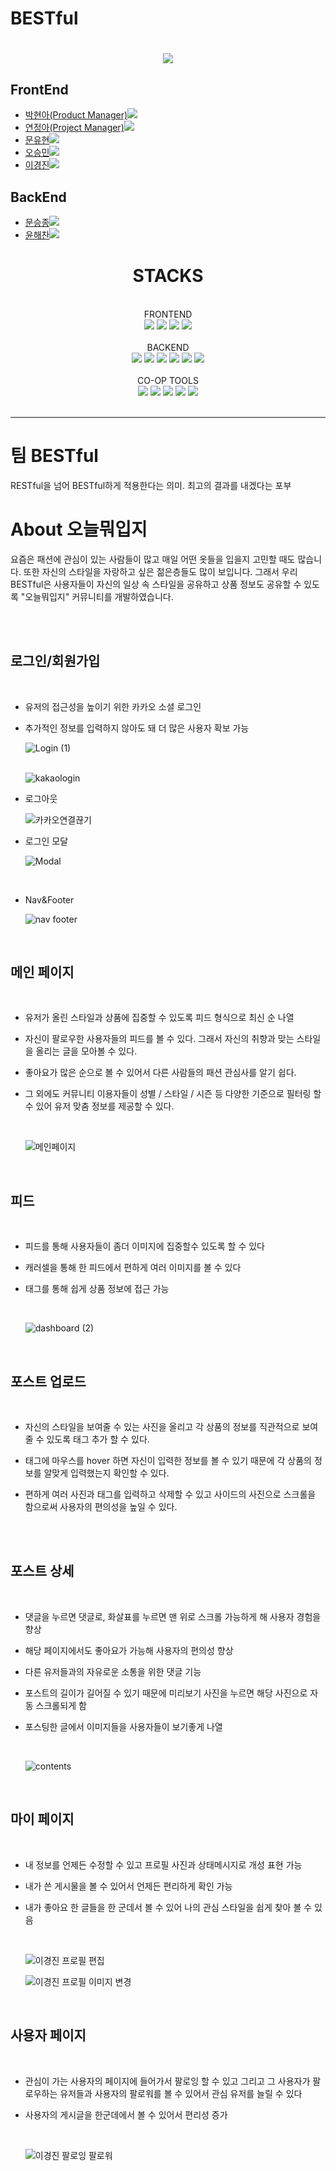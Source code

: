 <h1>BESTful<h1>

<div align="center">
<img src= "https://github.com/wecode-bootcamp-korea/45-2nd-BESTful-frontend/blob/main/public/images/logo/1.png?raw=true">
</div>

## FrontEnd

- <a href="">박현아(Product Manager)<img src="https://img.shields.io/badge/GitHub-181717?style=flat-square&logo=GitHub&logoColor=white&link=https://github.com/hongyeollee"/></a>
- <a href="https://github.com/jeonga-yeon">연정아(Project Manager)<img src="https://img.shields.io/badge/GitHub-181717?style=flat-square&logo=GitHub&logoColor=white&link=https://github.com/hongyeollee"/></a>
- <a href="">문유현<img src="https://img.shields.io/badge/GitHub-181717?style=flat-square&logo=GitHub&logoColor=white&link=https://github.com/hongyeollee"/></a>
- <a href="">오승민<img src="https://img.shields.io/badge/GitHub-181717?style=flat-square&logo=GitHub&logoColor=white&link=https://github.com/hongyeollee"/></a>
- <a href="">이경진<img src="https://img.shields.io/badge/GitHub-181717?style=flat-square&logo=GitHub&logoColor=white&link=https://github.com/hongyeollee"/></a>

## BackEnd

- <a href="">문승종<img src="https://img.shields.io/badge/github-181717?style=for-the-badge&logo=github&logoColor=white"></a>
- <a href="">윤해찬<img src="https://img.shields.io/badge/github-181717?style=for-the-badge&logo=github&logoColor=white"></a>

<div align="center"><h1>STACKS</h1></div>
  </br>
<div align="center">FRONTEND</div>
  <div align="center">
    <img src="https://img.shields.io/badge/react-61DAFB?style=for-the-badge&logo=react&logoColor=black">
    <img src="https://img.shields.io/badge/javascript-F7DF1E?style=for-the-badge&logo=javascript&logoColor=black">
    <img src="https://img.shields.io/badge/html5-E34F26?style=for-the-badge&logo=html5&logoColor=white">
    <img src="https://img.shields.io/badge/styled components-DB7093?style=for-the-badge&logo=styled-components&logoColor=white"/>
  </div>
</br>
<div align="center">BACKEND</div>
<div align="center">
  <img src="https://img.shields.io/badge/node.js-339933?style=for-the-badge&logo=Node.js&logoColor=white">
  <img src="https://img.shields.io/badge/javascript-F7DF1E?style=for-the-badge&logo=javascript&logoColor=black"> 
  <img src="https://img.shields.io/badge/express-000000?style=for-the-badge&logo=express&logoColor=white">
  <img src="https://img.shields.io/badge/mysql-4479A1?style=for-the-badge&logo=mysql&logoColor=white">
  <img src="https://img.shields.io/badge/npm-CB3837?style=for-the-badge&logo=npm&logoColor=white">
  <img src="https://img.shields.io/badge/TypeORM-262627?style=for-the-badge&logo=TypeORM&logoColor=white">
</div>
</br>
<div align="center">CO-OP TOOLS</div>
<div align="center">  
  <img src="https://img.shields.io/badge/github-181717?style=for-the-badge&logo=github&logoColor=white">
  <img src="https://img.shields.io/badge/git-F05032?style=for-the-badge&logo=git&logoColor=white">
  <img src="https://img.shields.io/badge/Slack-4A154B?style=for-the-badge&logo=Slack&logoColor=white">
  <img src="https://img.shields.io/badge/Trello-0052CC?style=for-the-badge&logo=Trello&logoColor=white">
  <img src="https://img.shields.io/badge/Notion-000000?style=for-the-badge&logo=Notion&logoColor=white">
</div>
</br>

---

<h1>팀 BESTful</h1> 
<p>RESTful을 넘어 BESTful하게 적용한다는 의미. 최고의 결과를 내겠다는 포부</p>
<div>
  <h1>About 오늘뭐입지</h1>
  <p>
    요즘은 패션에 관심이 있는 사람들이 많고 매일 어떤 옷들을 입을지 고민할 때도 많습니다. 또한 자신의 스타일을 자랑하고 싶은 젊은층들도 많이 보입니다. 
    그래서 우리 BESTful은 사용자들이 자신의 일상 속 스타일을 공유하고 상품 정보도 공유할 수 있도록 "오늘뭐입지" 커뮤니티를 개발하였습니다.
  </p>
</div>
<br>
<br>
<h2>로그인/회원가입</h2>

<br>

- 유저의 접근성을 높이기 위한 카카오 소셜 로그인  
- 추가적인 정보를 입력하지 않아도 돼 더 많은 사용자 확보 가능
  <br>

  ![Login (1)](https://github.com/wecode-bootcamp-korea/45-2nd-BESTful-frontend/assets/76932302/976e9141-b595-4613-a55e-b9f2391f8d96)
  <br>
  <br>

  ![kakaologin](https://github.com/wecode-bootcamp-korea/45-2nd-BESTful-frontend/assets/76932302/422b4553-ff01-407e-8247-eda83e2b4719)
  <br>

- 로그아웃
  <br>

  ![카카오연결끊기](https://github.com/wecode-bootcamp-korea/45-2nd-BESTful-frontend/assets/76932302/e9a9c3ca-c4e8-400f-82c8-8ba656c197e1)
  <br>
- 로그인 모달
  <br>

  ![Modal](https://github.com/wecode-bootcamp-korea/45-2nd-BESTful-frontend/assets/76932302/74ec4db9-14bf-46e2-8515-7831ce15fb0c)

  <br>
- Nav&Footer
  <br>

  ![nav footer](https://github.com/wecode-bootcamp-korea/45-2nd-BESTful-frontend/assets/76932302/e7b08c18-a6e2-488d-baca-e2f598190396)

  <br>

<h2>메인 페이지</h2>
<br>

- 유저가 올린 스타일과 상품에 집중할 수 있도록 피드 형식으로 최신 순 나열
- 자신이 팔로우한 사용자들의 피드를 볼 수 있다. 그래서 자신의 취향과 맞는 스타일을 올리는 글을 모아볼 수 있다.
- 좋아요가 많은 순으로 볼 수 있어서 다른 사람들의 패션 관심사를 알기 쉽다.
- 그 외에도 커뮤니티 이용자들이 성별 / 스타일 / 시즌 등 다양한 기준으로 필터링 할 수 있어 유저 맞춤 정보를 제공할 수 있다.

  <br>

  ![메인페이지](https://github.com/wecode-bootcamp-korea/45-2nd-BESTful-frontend/assets/76932302/df6c6a6d-3358-4698-9896-c65222059d48)

  <br>

<h2>피드</h2>
<br>

- 피드를 통해 사용자들이 좀더 이미지에 집중할수 있도록 할 수 있다
- 캐러셀을 통해 한 피드에서 편하게 여러 이미지를 볼 수 있다
- 태그를 통해 쉽게 상품 정보에 접근 가능

  <br>
  
  ![dashboard (2)](https://github.com/wecode-bootcamp-korea/45-2nd-BESTful-frontend/assets/33508589/4df7c20f-d3a9-49ec-836a-d0eb61bfe495)
  
  <br>

<h2>포스트 업로드</h2>
<br>

- 자신의 스타일을 보여줄 수 있는 사진을 올리고 각 상품의 정보를 직관적으로 보여줄 수 있도록 태그 추가 할 수 있다.
- 태그에 마우스를 hover 하면 자신이 입력한 정보를 볼 수 있기 때문에 각 상품의 정보를 알맞게 입력했는지 확인할 수 있다.
- 편하게 여러 사진과 태그를 입력하고 삭제할 수 있고 사이드의 사진으로 스크롤을 함으로써 사용자의 편의성을 높일 수 있다.

  <br>


  <br>

<h2>포스트 상세</h2>
<br>

- 댓글을 누르면 댓글로, 화살표를 누르면 맨 위로 스크롤 가능하게 해 사용자 경험을 향상
- 해당 페이지에서도 좋아요가 가능해 사용자의 편의성 향상
- 다른 유저들과의 자유로운 소통을 위한 댓글 기능
- 포스트의 길이가 길어질 수 있기 때문에 미리보기 사진을 누르면 해당 사진으로 자동 스크롤되게 함
- 포스팅한 글에서 이미지들을 사용자들이 보기좋게 나열

  <br>

  ![contents](https://github.com/wecode-bootcamp-korea/45-2nd-BESTful-frontend/assets/76932302/f39a8297-b17d-406a-98e3-5516f53d6a5b)

  <br>

<h2>마이 페이지</h2>
<br>

- 내 정보를 언제든 수정할 수 있고 프로필 사진과 상태메시지로 개성 표현 가능
- 내가 쓴 게시물을 볼 수 있어서 언제든 편리하게 확인 가능
- 내가 좋아요 한 글들을 한 군데서 볼 수 있어 나의 관심 스타일을 쉽게 찾아 볼 수 있음

  <br>

  ![이경진 프로필 편집](https://github.com/wecode-bootcamp-korea/45-2nd-BESTful-frontend/assets/76932302/96f1f5a2-62be-4029-b3bb-d715fa5b707b)

  ![이경진 프로필 이미지 변경](https://github.com/wecode-bootcamp-korea/45-2nd-BESTful-frontend/assets/76932302/2ec5bc3c-a694-417e-a1d8-9e1fdd491493)

  <br>

<h2>사용자 페이지</h2>
<br>

- 관심이 가는 사용자의 페이지에 들어가서 팔로잉 할 수 있고 그리고 그 사용자가 팔로우하는 유저들과 사용자의 팔로워를 볼 수 있어서 관심 유저를 늘릴 수 있다
- 사용자의 게시글을 한군데에서 볼 수 있어서 편리성 증가

  <br>

  ![이경진 팔로잉 팔로워](https://github.com/wecode-bootcamp-korea/45-2nd-BESTful-frontend/assets/76932302/fcd46335-72b7-4a04-a108-bade1cd6b393)

  <br>
